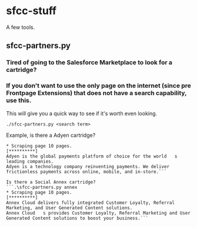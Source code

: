 # sfcc-stuff

A few tools.

## sfcc-partners.py
### Tired of going to the Salesforce Marketplace to look for a cartridge?
### If you don't want to use the only page on the internet (since pre Frontpage Extensions) that does not have a search capability, use this.

This will give you a quick way to see if it's worth even looking.

```./sfcc-partners.py <search term>```
  
Example, is there a Adyen cartridge?
  
```$ .\sfcc-partners.py adyen
* Scraping page 10 pages.
[**********]
Adyen is the global payments platform of choice for the world   s leading companies.
Adyen is a technology company reinventing payments. We deliver frictionless payments across online, mobile, and in-store.```
  
Is there a Social Annex cartridge?
```.\sfcc-partners.py annex
* Scraping page 10 pages.
[**********]
Annex Cloud delivers fully integrated Customer Loyalty, Referral Marketing, and User Generated Content solutions.
Annex Cloud   s provides Customer Loyalty, Referral Marketing and User Generated Content solutions to boost your business.```

  
